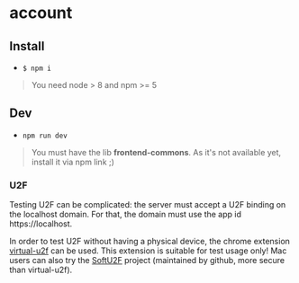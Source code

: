 # account


## Install

- `$ npm i`

> You need node > 8 and npm >= 5

## Dev

- `npm run dev`

> You must have the lib **frontend-commons**. As it's not available yet, install it via npm link ;)

### U2F

Testing U2F can be complicated: the server must accept a U2F binding on the localhost domain. 
For that, the domain  must use the app id https://localhost.

In order to test U2F without having a physical device, the chrome extension [virtual-u2f](https://github.com/alykoshin/virtual-u2f) can be used. 
This extension is suitable for test usage only! Mac users can also try the [SoftU2F](https://github.com/github/SoftU2F) project (maintained by github, more secure than virtual-u2f). 

